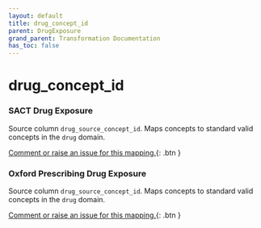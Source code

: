 ```yaml
---
layout: default
title: drug_concept_id
parent: DrugExposure
grand_parent: Transformation Documentation
has_toc: false
---
```

# drug_concept_id
### SACT Drug Exposure
Source column  `drug_source_concept_id`.
Maps concepts to standard valid concepts in the `drug` domain.

[Comment or raise an issue for this mapping.](https://github.com/answerdigital/oxford-omop-data-mapper/issues/new?title=OMOP%20DrugExposure%20table%20drug_concept_id%20field%20SACT%20Drug%20Exposure%20mapping){: .btn }
### Oxford Prescribing Drug Exposure
Source column  `drug_source_concept_id`.
Maps concepts to standard valid concepts in the `drug` domain.

[Comment or raise an issue for this mapping.](https://github.com/answerdigital/oxford-omop-data-mapper/issues/new?title=OMOP%20DrugExposure%20table%20drug_concept_id%20field%20Oxford%20Prescribing%20Drug%20Exposure%20mapping){: .btn }
